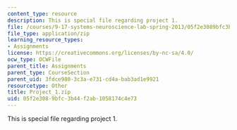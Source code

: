 ```yaml
---
content_type: resource
description: This is special file regarding project 1.
file: /courses/9-17-systems-neuroscience-lab-spring-2013/05f2e3089bfc3b44f2ab1058174c4e73_Project_1.zip
file_type: application/zip
learning_resource_types:
- Assignments
license: https://creativecommons.org/licenses/by-nc-sa/4.0/
ocw_type: OCWFile
parent_title: Assignments
parent_type: CourseSection
parent_uid: 3fdce980-3c3a-e731-cd4a-bab3ad1e9921
resourcetype: Other
title: Project_1.zip
uid: 05f2e308-9bfc-3b44-f2ab-1058174c4e73
---
```

This is special file regarding project 1.